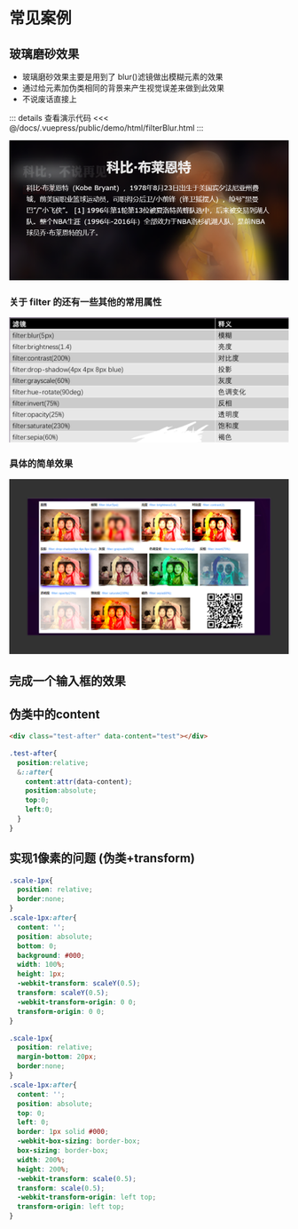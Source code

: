 # 常见案例

## 玻璃磨砂效果

- 玻璃磨砂效果主要是用到了 blur()滤镜做出模糊元素的效果
- 通过给元素加伪类相同的背景来产生视觉误差来做到此效果
- 不说废话直接上

::: details 查看演示代码
<<< @/docs/.vuepress/public/demo/html/filterBlur.html
:::

![效果图](../../.vuepress/public/img/kobe.jpg)

### 关于 filter 的还有一些其他的常用属性

![效果图](../../.vuepress/public/img/filter.jpg)

### 具体的简单效果

![效果图](../../.vuepress/public/img/filter1.jpg)

## 完成一个输入框的效果

<x-input />

## 伪类中的content

```html
<div class="test-after" data-content="test"></div>
```

```scss
.test-after{
  position:relative;
  &::after{
    content:attr(data-content);
    position:absolute;
    top:0;
    left:0;
  }
}
```

## 实现1像素的问题 (伪类+transform)

```css
.scale-1px{
  position: relative;
  border:none;
}
.scale-1px:after{
  content: '';
  position: absolute;
  bottom: 0;
  background: #000;
  width: 100%;
  height: 1px;
  -webkit-transform: scaleY(0.5);
  transform: scaleY(0.5);
  -webkit-transform-origin: 0 0;
  transform-origin: 0 0;
}
```

```css
.scale-1px{
  position: relative;
  margin-bottom: 20px;
  border:none;
}
.scale-1px:after{
  content: '';
  position: absolute;
  top: 0;
  left: 0;
  border: 1px solid #000;
  -webkit-box-sizing: border-box;
  box-sizing: border-box;
  width: 200%;
  height: 200%;
  -webkit-transform: scale(0.5);
  transform: scale(0.5);
  -webkit-transform-origin: left top;
  transform-origin: left top;
}
```

<back-to-top />

<gitask />
